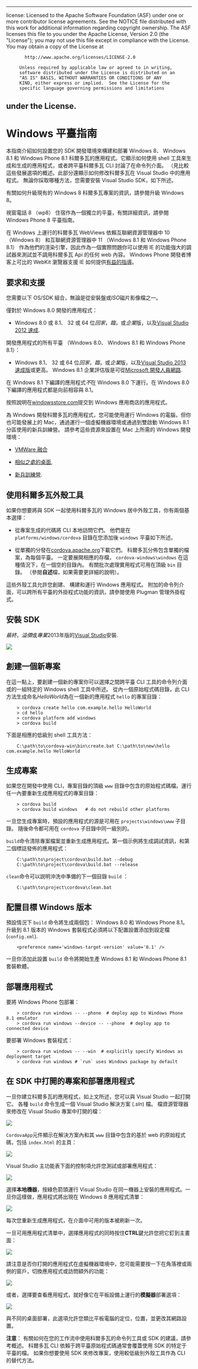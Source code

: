 * * *

license: Licensed to the Apache Software Foundation (ASF) under one or more contributor license agreements. See the NOTICE file distributed with this work for additional information regarding copyright ownership. The ASF licenses this file to you under the Apache License, Version 2.0 (the "License"); you may not use this file except in compliance with the License. You may obtain a copy of the License at

           http://www.apache.org/licenses/LICENSE-2.0
    
         Unless required by applicable law or agreed to in writing,
         software distributed under the License is distributed on an
         "AS IS" BASIS, WITHOUT WARRANTIES OR CONDITIONS OF ANY
         KIND, either express or implied.  See the License for the
         specific language governing permissions and limitations
    

## under the License.

# Windows 平臺指南

本指南介紹如何設置您的 SDK 開發環境來構建和部署 Windows 8、 Windows 8.1 和 Windows Phone 8.1 科爾多瓦的應用程式。它顯示如何使用 shell 工具來生成和生成的應用程式，或者跨平臺科爾多瓦 CLI 討論了在命令列介面。 （見比較這些發展選項的概述。此部分還顯示如何修改科爾多瓦在 Visual Studio 中的應用程式。 無論你採取哪種方法，您需要安裝 Visual Studio SDK，如下所述。

有關如何升級現有的 Windows 8 科爾多瓦專案的資訊，請參閱升級 Windows 8。

視窗電話 8 （wp8） 住宿作為一個獨立的平臺，有關詳細資訊，請參閱 Windows Phone 8 平臺指南。

在 Windows 上運行的科爾多瓦 WebViews 依賴互聯網資源管理器中 10 （Windows 8） 和互聯網資源管理器中 11 （Windows 8.1 和 Windows Phone 8.1） 作為他們的渲染引擎，因此作為一個實際問題你可以使用 IE 的功能強大的調試器來測試並不調用科爾多瓦 Api 的任何 web 內容。 Windows Phone 開發者博客上可比的 WebKit 瀏覽器支援 IE 如何提供[有益的指導][1]。

 [1]: http://blogs.windows.com/windows_phone/b/wpdev/archive/2012/11/15/adapting-your-webkit-optimized-site-for-internet-explorer-10.aspx

## 要求和支援

您需要以下 OS/SDK 組合，無論是從安裝盤或*ISO*磁片影像檔之一。

僅對於 Windows 8.0 開發的應用程式：

*   Windows 8.0 或 8.1、 32 或 64 位*回家*，*臨*，或*企業*版，以及[Visual Studio 2012 速成][2].

 [2]: http://www.visualstudio.com/downloads

開發應用程式的所有平臺 （Windows 8.0、 Windows 8.1 和 Windows Phone 8.1）：

*   Windows 8.1、 32 或 64 位*回家*，*臨*，或*企業*版，以及[Visual Studio 2013 速成版][2]或更高。 Windows 8.1 企業評估版是可從[Microsoft 開發人員網路][3].

 [3]: http://msdn.microsoft.com/en-US/evalcenter/jj554510

在 Windows 8.1 下編譯的應用程式*不*在 Windows 8.0 下運行。在 Windows 8.0 下編譯的應用程式都是向前相容與 8.1。

<!-- 64-bit necessary? Pro necessary? ELSE still recommended for parallel WP dev -->

按照說明在[windowsstore.com][4]提交到 Windows 應用商店的應用程式。

 [4]: http://www.windowsstore.com/

<!-- true? -->

為 Windows 開發科爾多瓦的應用程式，您可能使用運行 Windows 的電腦，但你也可能發展上的 Mac，通過運行一個虛擬機器環境或通過到雙啟動 Windows 8.1 分區使用的新兵訓練營。 請參考這些資源來設置在 Mac 上所需的 Windows 開發環境：

*   [VMWare 融合][5]

*   [相似之處的桌面][6],

*   [新兵訓練營][7].

 [5]: http://msdn.microsoft.com/en-US/library/windows/apps/jj945426
 [6]: http://msdn.microsoft.com/en-US/library/windows/apps/jj945424
 [7]: http://msdn.microsoft.com/en-US/library/windows/apps/jj945423

## 使用科爾多瓦外殼工具

如果你想要將與 SDK 一起使用科爾多瓦的 Windows 居中外殼工具，你有兩個基本選擇：

*   從專案生成的代碼將 CLI 本地訪問它們。 他們是在 `platforms/windows/cordova` 目錄在您添加後 `windows` 平臺如下所述。

*   從單獨的分發在[cordova.apache.org][8]下載它們。 科爾多瓦分佈包含單獨的檔案，為每個平臺。 一定要展開相應的存檔， `cordova-windows\windows` 在這種情況下，在一個空的目錄內。 有關批次處理實用程式可用在頂級 `bin` 目錄。 （參閱**自述**檔，如果需要更詳細的說明）。

 [8]: http://cordova.apache.org

這些外殼工具允許您創建、 構建和運行 Windows 應用程式。 附加的命令列介面，可以跨所有平臺的外掛程式功能的資訊，請參閱使用 Plugman 管理外掛程式。

## 安裝 SDK

*最終*，*溢價*或*專業*2013年版的[Visual Studio][2]安裝.

![][9]

 [9]: img/guide/platforms/win8/win8_installSDK.png

## 創建一個新專案

在這一點上，要創建一個新的專案你可以選擇之間跨平臺 CLI 工具的命令列介面或的一組特定的 Windows shell 工具中所述。 從內一個原始程式碼目錄，此 CLI 方法生成命名*HelloWorld*為在一個新的應用程式 `hello` 的專案目錄：

        > cordova create hello com.example.hello HelloWorld
        > cd hello
        > cordova platform add windows
        > cordova build
    

下面是相應的低級別 shell 工具方法：

        C:\path\to\cordova-win\bin\create.bat C:\path\to\new\hello com.example.hello HelloWorld
    

## 生成專案

如果您在開發中使用 CLI，專案目錄的頂級 `www` 目錄中包含的原始程式碼檔。運行任一內要重新生成應用程式的專案目錄：

        > cordova build
        > cordova build windows   # do not rebuild other platforms
    

一旦您生成專案時，預設的應用程式的源是可用在 `projects\windows\www` 子目錄。 隨後命令都可用在 `cordova` 子目錄中同一級別的。

`build`命令清除專案檔案並重新生成應用程式。第一個示例將生成調試資訊，和第二個標誌發佈的應用程式：

        C:\path\to\project\cordova\build.bat --debug        
        C:\path\to\project\cordova\build.bat --release
    

`clean`命令可以説明沖洗中準備的下一個目錄 `build` ：

        C:\path\to\project\cordova\clean.bat
    

## 配置目標 Windows 版本

預設情況下 `build` 命令將生成兩個包： Windows 8.0 和 Windows Phone 8.1。升級到 8.1 版本的 Windows 套裝程式必須將以下配置設置添加到設定檔 (`config.xml`).

        <preference name='windows-target-version' value='8.1' />
    

一旦你添加此設置 `build` 命令將開始生產 Windows 8.1 和 Windows Phone 8.1 套裝軟體。

## 部署應用程式

要將 Windows Phone 包部署：

        > cordova run windows -- --phone  # deploy app to Windows Phone 8.1 emulator
        > cordova run windows --device -- --phone  # deploy app to connected device
    

要部署 Windows 套裝程式：

        > cordova run windows -- --win  # explicitly specify Windows as deployment target
        > cordova run windows # `run` uses Windows package by default
    

## 在 SDK 中打開的專案和部署應用程式

一旦你建立科爾多瓦的應用程式，如上文所述，您可以與 Visual Studio 一起打開它。 各種 `build` 命令生成一個 Visual Studio 解決方案 (*.sln*) 檔。 檔資源管理器來修改在 Visual Studio 專案中打開的檔：

![][10]

 [10]: img/guide/platforms/win8/win8_sdk_openSLN.png

`CordovaApp`元件顯示在解決方案內和其 `www` 目錄中包含的基於 web 的原始程式碼，包括 `index.html` 的主頁：

![][11]

 [11]: img/guide/platforms/win8/win8_sdk.png

Visual Studio 主功能表下面的控制項允許您測試或部署應用程式：

![][12]

 [12]: img/guide/platforms/win8/win8_sdk_deploy.png

選擇**本地機器**，按綠色箭頭運行 Visual Studio 在同一機器上安裝的應用程式。一旦你這樣做，應用程式將出現在 Windows 8 應用程式清單：

![][13]

 [13]: img/guide/platforms/win8/win8_sdk_runApp.png

每次您重新生成應用程式，在介面中可用的版本被刷新一次。

一旦可用應用程式清單中，選擇應用程式的同時按住**CTRL**鍵允許您把它釘到主畫面：

![][14]

 [14]: img/guide/platforms/win8/win8_sdk_runHome.png

請注意是否你打開的應用程式在虛擬機器環境中，您可能需要按一下在角落裡或兩側的窗戶，切換應用程式或訪問額外的功能：

![][15]

 [15]: img/guide/platforms/win8/win8_sdk_run.png

或者，選擇要查看應用程式，就好像它在平板設備上運行的**模擬器**部署選項：

![][16]

 [16]: img/guide/platforms/win8/win8_sdk_sim.png

與不同的桌面部署，此選項允許您類比平板電腦的定位，位置，並更改其網路設置。

**注意**： 有關如何在您的工作流中使用科爾多瓦的命令列工具或 SDK 的建議，請參考概述。 科爾多瓦 CLI 依賴于跨平臺原始程式碼通常會覆蓋使用 SDK 的特定于平臺的檔。 如果你想要使用 SDK 來修改專案，使用較低級別外殼工具作為 CLI 的替代方法。
